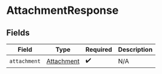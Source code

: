 # AttachmentResponse


## Fields

| Field                                           | Type                                            | Required                                        | Description                                     |
| ----------------------------------------------- | ----------------------------------------------- | ----------------------------------------------- | ----------------------------------------------- |
| `attachment`                                    | [Attachment](../../models/shared/attachment.md) | :heavy_check_mark:                              | N/A                                             |